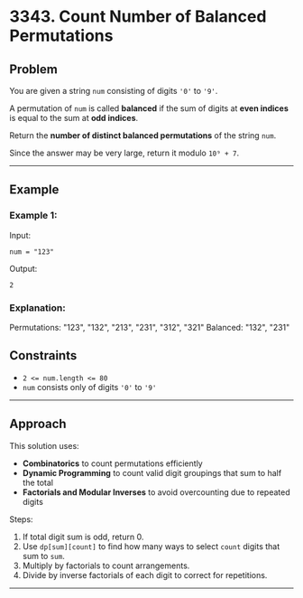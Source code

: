 # 3343. Count Number of Balanced Permutations

## Problem

You are given a string `num` consisting of digits `'0'` to `'9'`.

A permutation of `num` is called **balanced** if the sum of digits at **even indices** is equal to the sum at **odd indices**.

Return the **number of distinct balanced permutations** of the string `num`.

Since the answer may be very large, return it modulo `10⁹ + 7`.

---

## Example

### Example 1:
Input: 
```
num = "123"
```
Output:
```
2
```
### Explanation:
Permutations: "123", "132", "213", "231", "312", "321"
Balanced: "132", "231"
## Constraints

- `2 <= num.length <= 80`
- `num` consists only of digits `'0'` to `'9'`

---

## Approach

This solution uses:

- **Combinatorics** to count permutations efficiently
- **Dynamic Programming** to count valid digit groupings that sum to half the total
- **Factorials and Modular Inverses** to avoid overcounting due to repeated digits

Steps:

1. If total digit sum is odd, return 0.
2. Use `dp[sum][count]` to find how many ways to select `count` digits that sum to `sum`.
3. Multiply by factorials to count arrangements.
4. Divide by inverse factorials of each digit to correct for repetitions.

---
